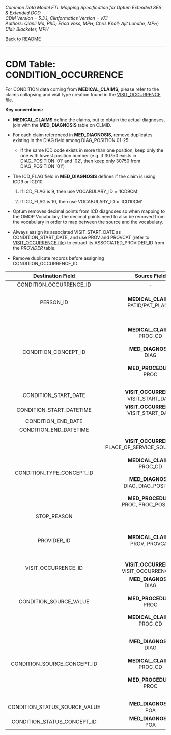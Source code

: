 *Common Data Model ETL Mapping Specification for Optum Extended SES & Extended DOD*
<br>*CDM Version = 5.3.1, Clinformatics Version = v7.1*
<br>*Authors: Qianli Ma, PhD; Erica Voss, MPH; Chris Knoll; Ajit Londhe, MPH; Clair Blacketer, MPH*

[Back to README](README.md)

---

# CDM Table: CONDITION_OCCURRENCE

For CONDITION data coming from **MEDICAL_CLAIMS**, please refer to the claims collapsing and visit type creation found in the [VISIT_OCCURRENCE file](VISIT_OCCURRENCE.md).

**Key conventions:**

-   **MEDICAL_CLAIMS** define the claims, but to obtain the actual diagnoses, join with the **MED_DIAGNOSIS** table on CLMID.

-   For each claim referenced in **MED_DIAGNOSIS**, remove duplicates existing in the DIAG field among DIAG_POSITION 01-25:
    - If the same ICD code exists in more than one position, keep only the one with lowest
    position number (e.g. if 30750 exists in DIAG_POSITION '01' and '02', then keep only 30750 from DIAG_POSITION '01')

-   The ICD_FLAG field in **MED_DIAGNOSIS** defines if the claim is using ICD9 or ICD10.

    1.  If ICD_FLAG is 9, then use VOCABULARY_ID = 'ICD9CM'

    2.  If ICD_FLAG is 10, then use VOCABULARY_ID = 'ICD10CM'

-   Optum removes decimal points from ICD diagnoses so when mapping to
    the OMOP Vocabulary, the decimal points need to also be removed from
    the vocabulary in order to map between the source and
    the vocabulary.

-   Always assign its associated VISIT_START_DATE as
    CONDITION_START_DATE, and use PROV and PROVCAT (refer to [VISIT_OCCURRENCE file](VISIT_OCCURRENCE.md)) to extract its ASSOCIATED_PROVIDER_ID
    from the *PROVIDER* table.

-   Remove duplicate records before assigning CONDITION_OCCURRENCE_ID.


**Destination Field**|**Source Field**|**Applied Rule**|**Comment**
:-----:|:-----:|:-----:|:-----:
CONDITION_OCCURRENCE_ID|-|System generated.|
PERSON_ID|**MEDICAL_CLAIMS**<br/> PATID/PAT_PLANID|At the row level we work with PAT_PLANID, but PATID is what is written to the CDM.|
CONDITION_CONCEPT_ID|**MEDICAL_CLAIMS**<br/>PROC_CD<br/><br/>**MED_DIAGNOSIS**<br/>DIAG<br/><br/>**MED_PROCEDURE**<br/> PROC|**DIAG**<br/>Use [Source to Standard Terminology](code_snippets.md#source-to-standard-terminology) and filter with [Concept Ids from Medical Claims Diagnosis Fields](code_snippets.md#from-medical-claims-diagnosis-fields) <br/><br/>**PROC, PROC_CD**<br/>Use [Source to Standard Terminology](code_snippets.md#source-to-standard-terminology) and filter with [Concept Ids from Medical Claims Procedure Fields](code_snippets.md#from-medical-claims-procedure-fields)|
CONDITION_START_DATE|**VISIT_OCCURRENCE** VISIT_START_DATE| |
CONDITION_START_DATETIME|**VISIT_OCCURRENCE** VISIT_START_DATE| Set time to 00:00:00 |
CONDITION_END_DATE| | |
CONDITION_END_DATETIME| | |
CONDITION_TYPE_CONCEPT_ID|**VISIT_OCCURRENCE**<br/>PLACE_OF_SERVICE_SOURCE_VALUE<br/><br/>**MEDICAL_CLAIMS**<br/>PROC_CD<br/><br/>**MED_DIAGNOSIS**<br/>DIAG, DIAG_POSITION<br/><br/>**MED_PROCEDURE**<br/>PROC, PROC_POSITION|**DIAG**<br/>Use [Concept Type Ids from Medical Claims Diagnosis Fields](code_snippets.md#from-medical-claims-diagnosis-fields-1)<br/><br/>**PROC**, **PROC_CD**<br/>Use [Concept Type Ids from Medical Claims Procedure Fields](code_snippets.md#from-medical-claims-procedure-fields-1)|If same ICD code exists in more than one position, keep only the one with lowest position number. <br> Map to inpatient/outpatient header to be consistent with PROCEDURE_OCCURRENCE table. <br> These CONCEPT_IDs fall under VOCABULARY_ID = 'Condition Type' in CONCEPT table.
STOP_REASON| | |
PROVIDER_ID|**MEDICAL_CLAIMS**<br>PROV, PROVCAT|Map PROV and PROVCAT to PROVIDER_SOURCE_VALUE and SPECIALTY_SOURCE_VALUE in Provider table to extract its associated Provider ID. |
VISIT_OCCURRENCE_ID|**VISIT_OCCURRENCE**<br/>VISIT_OCCURRENCE_ID| |
CONDITION_SOURCE_VALUE|**MED_DIAGNOSIS**<br/>DIAG<br/><br/>**MED_PROCEDURE**<br/>PROC<br/><br/>**MEDICAL_CLAIMS**<br/>PROC_CD|Exclude records with invalid ICD9 or ICD10 diagnosis codes.|Use rules mentioned above to exclude invalid ICD9 or ICD10 diagnosis codes.|
CONDITION_SOURCE_CONCEPT_ID|**MED_DIAGNOSIS**<br/>DIAG<br/><br/>**MEDICAL_CLAIMS**<br/>PROC_CD<br/><br/>**MED_PROCEDURE**<br/>PROC|**DIAG**<br/>Use [Source to Source](code_snippets.md#source-to-source) and filter with [Source Concept Ids from Medical Claims Diagnosis Fields](code_snippets.md#from-medical-claims-diagnosis-fields-2) <br><br> **PROC_CD, PROC**<br/>Use [Source to Source](code_snippets.md#source-to-source) and filter with [Source Concept Ids from Medical Claims Procedure Fields](code_snippets.md#from-medical-claims-procedure-fields-2)|
CONDITION_STATUS_SOURCE_VALUE|**MED_DIAGNOSIS**<br/>POA| |
CONDITION_STATUS_CONCEPT_ID|**MED_DIAGNOSIS**<br/>POA | Y = 46236988<br>N, U, or W = 0|
